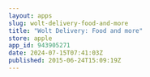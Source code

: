```yaml
---
layout: apps
slug: wolt-delivery-food-and-more
title: "Wolt Delivery: Food and more"
store: apple
app_id: 943905271
date: 2024-07-15T07:41:03Z
published: 2015-06-24T15:09:19Z
---
```


